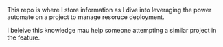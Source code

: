 This repo is where I store information as I dive into leveraging the power automate on a project to manage resoruce deployment.

I beleive this knowledge mau help someone attempting a similar project in the feature.